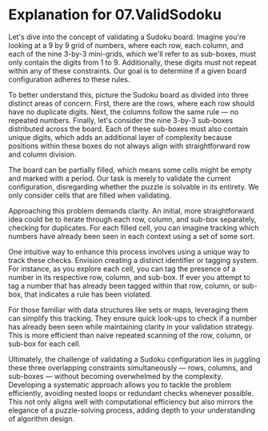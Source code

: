 # Explanation for 07.ValidSodoku

Let's dive into the concept of validating a Sudoku board. Imagine you're looking at a 9 by 9 grid of numbers, where each row, each column, and each of the nine 3-by-3 mini-grids, which we'll refer to as sub-boxes, must only contain the digits from 1 to 9. Additionally, these digits must not repeat within any of these constraints. Our goal is to determine if a given board configuration adheres to these rules.

To better understand this, picture the Sudoku board as divided into three distinct areas of concern. First, there are the rows, where each row should have no duplicate digits. Next, the columns follow the same rule — no repeated numbers. Finally, let's consider the nine 3-by-3 sub-boxes distributed across the board. Each of these sub-boxes must also contain unique digits, which adds an additional layer of complexity because positions within these boxes do not always align with straightforward row and column division.

The board can be partially filled, which means some cells might be empty and marked with a period. Our task is merely to validate the current configuration, disregarding whether the puzzle is solvable in its entirety. We only consider cells that are filled when validating.

Approaching this problem demands clarity. An initial, more straightforward idea could be to iterate through each row, column, and sub-box separately, checking for duplicates. For each filled cell, you can imagine tracking which numbers have already been seen in each context using a set of some sort.

One intuitive way to enhance this process involves using a unique way to track these checks. Envision creating a distinct identifier or tagging system. For instance, as you explore each cell, you can tag the presence of a number in its respective row, column, and sub-box. If ever you attempt to tag a number that has already been tagged within that row, column, or sub-box, that indicates a rule has been violated.

For those familiar with data structures like sets or maps, leveraging them can simplify this tracking. They ensure quick look-ups to check if a number has already been seen while maintaining clarity in your validation strategy. This is more efficient than naive repeated scanning of the row, column, or sub-box for each cell.

Ultimately, the challenge of validating a Sudoku configuration lies in juggling these three overlapping constraints simultaneously — rows, columns, and sub-boxes — without becoming overwhelmed by the complexity. Developing a systematic approach allows you to tackle the problem efficiently, avoiding nested loops or redundant checks whenever possible. This not only aligns well with computational efficiency but also mirrors the elegance of a puzzle-solving process, adding depth to your understanding of algorithm design.